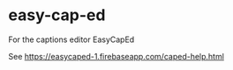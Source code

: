 # easy-cap-ed
For the captions editor EasyCapEd

See https://easycaped-1.firebaseapp.com/caped-help.html
